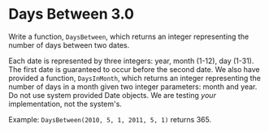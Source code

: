 # Days Between 3.0

Write a function, `DaysBetween`, which returns an integer representing the number of days between two dates.

Each date is represented by three integers: year, month (1-12), day (1-31). The first date is guaranteed to occur before the second date. We also have provided a function, `DaysInMonth`, which returns an integer representing the number of days in a month given two integer parameters: month and year. Do not use system provided Date objects. We are testing _your_ implementation, not the system's.

Example: `DaysBetween(2010, 5, 1, 2011, 5, 1)` returns 365.
